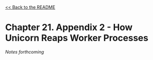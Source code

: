 [&lt;&lt; Back to the README](README.md)

# Chapter 21. Appendix 2 - How Unicorn Reaps Worker Processes

*Notes forthcoming*